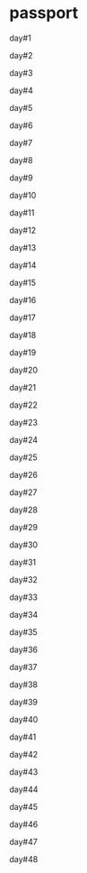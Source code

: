 # passport

day#1

day#2

day#3

day#4

day#5

day#6

day#7

day#8

day#9

day#10

day#11

day#12

day#13

day#14

day#15

day#16

day#17

day#18

day#19

day#20

day#21

day#22

day#23

day#24

day#25

day#26

day#27

day#28

day#29

day#30

day#31

day#32

day#33

day#34

day#35

day#36

day#37

day#38

day#39

day#40

day#41

day#42

day#43

day#44

day#45

day#46

day#47

day#48



















































































































